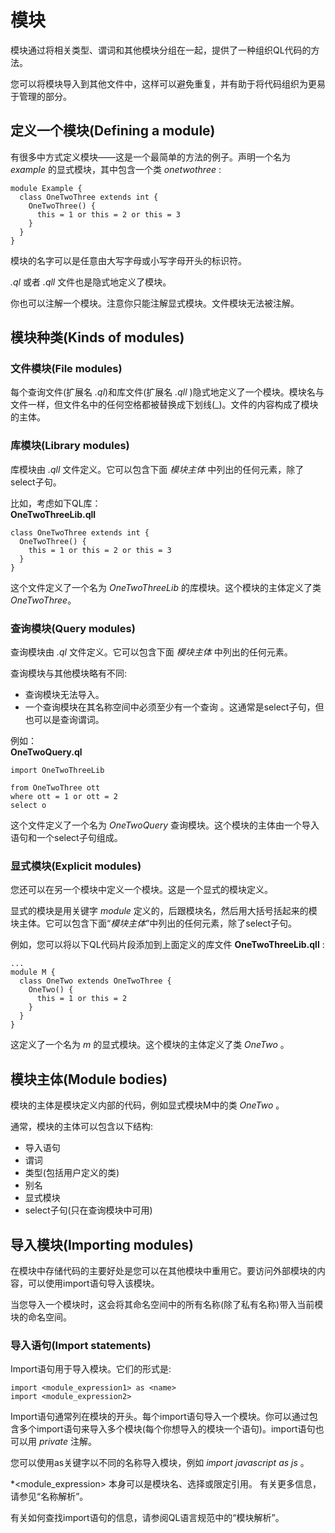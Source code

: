 # 模块
模块通过将相关类型、谓词和其他模块分组在一起，提供了一种组织QL代码的方法。  

您可以将模块导入到其他文件中，这样可以避免重复，并有助于将代码组织为更易于管理的部分。  

## 定义一个模块(Defining a module)
有很多中方式定义模块——这是一个最简单的方法的例子。声明一个名为 *example* 的显式模块，其中包含一个类 *onetwothree* :  
```ql
module Example {
  class OneTwoThree extends int {
    OneTwoThree() {
      this = 1 or this = 2 or this = 3
    }
  }
}
```  
模块的名字可以是任意由大写字母或小写字母开头的标识符。  

*.ql* 或者 *.qll* 文件也是隐式地定义了模块。  

你也可以注解一个模块。注意你只能注解显式模块。文件模块无法被注解。  

## 模块种类(Kinds of modules)
### 文件模块(File modules)
每个查询文件(扩展名 *.ql*)和库文件(扩展名 *.qll* )隐式地定义了一个模块。模块名与文件一样，但文件名中的任何空格都被替换成下划线(_)。文件的内容构成了模块的主体。  

### 库模块(Library modules)
库模块由 *.qll* 文件定义。它可以包含下面 *模块主体* 中列出的任何元素，除了select子句。  

比如，考虑如下QL库：  
**OneTwoThreeLib.qll**  
```ql
class OneTwoThree extends int {
  OneTwoThree() {
    this = 1 or this = 2 or this = 3
  }
}
```
这个文件定义了一个名为 *OneTwoThreeLib* 的库模块。这个模块的主体定义了类*OneTwoThree*。  

### 查询模块(Query modules)
查询模块由 *.ql* 文件定义。它可以包含下面 *模块主体* 中列出的任何元素。  

查询模块与其他模块略有不同:  
+ 查询模块无法导入。  
+ 一个查询模块在其名称空间中必须至少有一个查询 。这通常是select子句，但也可以是查询谓词。  

例如：  
**OneTwoQuery.ql**  
```ql
import ​OneTwoThreeLib

from OneTwoThree ott
where ​ott = 1 or ott = 2
select ​o
```  
这个文件定义了一个名为 *OneTwoQuery* 查询模块。这个模块的主体由一个导入语句和一个select子句组成。  

### 显式模块(Explicit modules)
您还可以在另一个模块中定义一个模块。这是一个显式的模块定义。  

显式的模块是用关键字 *module* 定义的，后跟模块名，然后用大括号括起来的模块主体。它可以包含下面“*模块主体*”中列出的任何元素，除了select子句。  

例如，您可以将以下QL代码片段添加到上面定义的库文件 **OneTwoThreeLib.qll** :  
```ql
...
module M {
  class OneTwo extends OneTwoThree {
    OneTwo() {
      this = 1 or this = 2
    }
  }
}
```
这定义了一个名为 *m* 的显式模块。这个模块的主体定义了类 *OneTwo* 。

## 模块主体(Module bodies)  
模块的主体是模块定义内部的代码，例如显式模块M中的类 *OneTwo* 。  

通常，模块的主体可以包含以下结构:  
+ 导入语句
+ 谓词
+ 类型(包括用户定义的类)
+ 别名
+ 显式模块
+ select子句(只在查询模块中可用)  

## 导入模块(Importing modules)
在模块中存储代码的主要好处是您可以在其他模块中重用它。要访问外部模块的内容，可以使用import语句导入该模块。  

当您导入一个模块时，这会将其命名空间中的所有名称(除了私有名称)带入当前模块的命名空间。  

### 导入语句(Import statements)
Import语句用于导入模块。它们的形式是:  
```ql
import <module_expression1> as <name>
import <module_expression2>
```
Import语句通常列在模块的开头。每个import语句导入一个模块。你可以通过包含多个import语句来导入多个模块(每个你想导入的模块一个语句)。import语句也可以用 *private* 注解。

您可以使用as关键字以不同的名称导入模块，例如 *import javascript as js* 。

*<module_expression> 本身可以是模块名、选择或限定引用。
有关更多信息，请参见“名称解析”。

有关如何查找import语句的信息，请参阅QL语言规范中的“模块解析”。